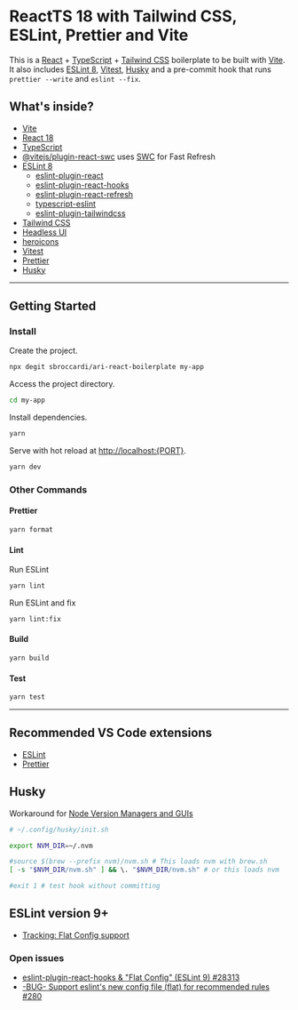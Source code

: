 # ReactTS 18 with Tailwind CSS, ESLint, Prettier and Vite

This is a [React](https://react.dev) + [TypeScript](https://www.typescriptlang.org/) + [Tailwind CSS](https://tailwindcss.com) boilerplate to be built with [Vite](https://vitejs.dev). It also includes [ESLint 8](https://eslint.org), [Vitest](https://vitest.dev), [Husky](https://typicode.github.io/husk) and a pre-commit hook that runs `prettier --write` and `eslint --fix`.

## What's inside?

- [Vite](https://vitejs.dev)
- [React 18](https://react.dev)
- [TypeScript](https://www.typescriptlang.org)
- [@vitejs/plugin-react-swc](https://github.com/vitejs/vite-plugin-react-swc) uses [SWC](https://swc.rs/) for Fast Refresh
- [ESLint 8](https://eslint.org)
  - [eslint-plugin-react](https://github.com/jsx-eslint/eslint-plugin-react)
  - [eslint-plugin-react-hooks](https://www.npmjs.com/package/eslint-plugin-react-hooks)
  - [eslint-plugin-react-refresh](https://www.npmjs.com/package/eslint-plugin-react-refresh)
  - [typescript-eslint](https://typescript-eslint.io)
  - [eslint-plugin-tailwindcss](https://github.com/francoismassart/eslint-plugin-tailwindcss)
- [Tailwind CSS](https://tailwindcss.com)
- [Headless UI](https://github.com/tailwindlabs/headlessui)
- [heroicons](https://heroicons.com/)
- [Vitest](https://vitest.dev)
- [Prettier](https://prettier.io)
- [Husky](https://typicode.github.io/husky/)

---

## Getting Started

### Install

Create the project.

```bash
npx degit sbroccardi/ari-react-boilerplate my-app
```

Access the project directory.

```bash
cd my-app
```

Install dependencies.

```bash
yarn
```

Serve with hot reload at <http://localhost:{PORT}>.

```bash
yarn dev
```

### Other Commands

#### Prettier

```bash
yarn format
```

#### Lint

Run ESLint

```bash
yarn lint
```

Run ESLint and fix

```bash
yarn lint:fix
```

#### Build

```bash
yarn build
```

#### Test

```bash
yarn test
```

---

## Recommended VS Code extensions

- [ESLint](https://marketplace.visualstudio.com/items?itemName=dbaeumer.vscode-eslint)
- [Prettier](https://marketplace.visualstudio.com/items?itemName=esbenp.prettier-vscode)

## Husky

Workaround for [Node Version Managers and GUIs](https://typicode.github.io/husky/how-to.html#node-version-managers-and-guis)

```sh
# ~/.config/husky/init.sh

export NVM_DIR=~/.nvm

#source $(brew --prefix nvm)/nvm.sh # This loads nvm with brew.sh
[ -s "$NVM_DIR/nvm.sh" ] && \. "$NVM_DIR/nvm.sh" # or this loads nvm

#exit 1 # test hook without committing
```

## ESLint version 9+

- [Tracking: Flat Config support](https://github.com/eslint/eslint/issues/18093)

### Open issues

- [eslint-plugin-react-hooks & "Flat Config" (ESLint 9) #28313](https://github.com/facebook/react/issues/28313)
- [-BUG- Support eslint's new config file (flat) for recommended rules #280](https://github.com/francoismassart/eslint-plugin-tailwindcss/issues/280)
